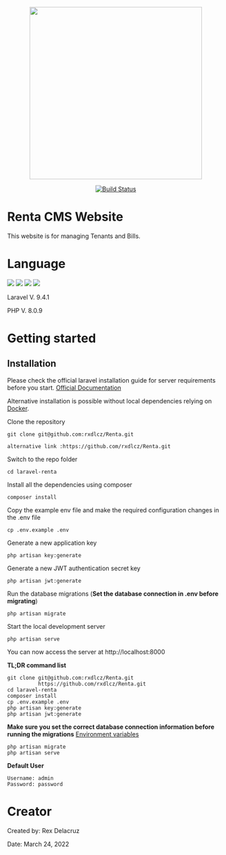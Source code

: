 <p align="center"><a href="https://laravel.com" target="_blank"><img src="https://raw.githubusercontent.com/laravel/art/master/logo-lockup/5%20SVG/2%20CMYK/1%20Full%20Color/laravel-logolockup-cmyk-red.svg" width="400"></a></p>

<p align="center">
<a href="#"><img src="https://img.shields.io/badge/Under-Development-red" alt="Build Status"></a>
</p>

# Renta CMS Website
 This website is for managing Tenants and Bills.
 
# Language

 ![](https://img.shields.io/badge/PHP-777BB4?style=for-the-badge&logo=php&logoColor=white)
 ![](https://img.shields.io/badge/Laravel-FF2D20?style=for-the-badge&logo=laravel&logoColor=white)
 ![](https://img.shields.io/badge/Bootstrap-563D7C?style=for-the-badge&logo=bootstrap&logoColor=white)
 ![](https://img.shields.io/badge/jQuery-0769AD?style=for-the-badge&logo=jquery&logoColor=white) 
 
 Laravel V. 9.4.1
 
 PHP V. 8.0.9
 
 # Getting started

## Installation

Please check the official laravel installation guide for server requirements before you start. [Official Documentation](https://laravel.com/docs/5.4/installation#installation)

Alternative installation is possible without local dependencies relying on [Docker](#docker). 

Clone the repository

    git clone git@github.com:rxdlcz/Renta.git
    
    alternative link :https://github.com/rxdlcz/Renta.git
    
Switch to the repo folder

    cd laravel-renta

Install all the dependencies using composer

    composer install

Copy the example env file and make the required configuration changes in the .env file

    cp .env.example .env

Generate a new application key

    php artisan key:generate

Generate a new JWT authentication secret key

    php artisan jwt:generate

Run the database migrations (**Set the database connection in .env before migrating**)

    php artisan migrate

Start the local development server

    php artisan serve

You can now access the server at http://localhost:8000

**TL;DR command list**

    git clone git@github.com:rxdlcz/Renta.git
              https://github.com/rxdlcz/Renta.git
    cd laravel-renta
    composer install
    cp .env.example .env
    php artisan key:generate
    php artisan jwt:generate 
    
**Make sure you set the correct database connection information before running the migrations** [Environment variables](#environment-variables)

    php artisan migrate
    php artisan serve


**Default User**

    Username: admin
    Password: password
    
# Creator
 Created by: Rex Delacruz
 
 Date: March 24, 2022
